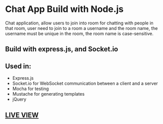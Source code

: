 # Chat App Build with Node.js

Chat application, allow users to join into room for chatting with people in that room, user need to join to a room a username and the room name, the username must be unique in the room, the room name is case-sensitive.

## Build with express.js, and Socket.io

## Used in:

- Express.js
- Socket.io for WebSocket communication between a client and a server
- Mocha for testing
- Mustache for generating templates
- jQuery

## [LIVE VIEW](https://powerful-shelf-85159.herokuapp.com/)
